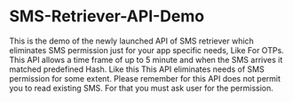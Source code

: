 # SMS-Retriever-API-Demo
This  is the demo of the newly launched API of SMS retriever which eliminates SMS permission just for your app specific needs, Like For OTPs. This API allows a time frame of up to 5 minute and when the SMS arrives it matched predefined Hash. Like this This API eliminates needs of SMS permission for some extent. Please remember for this API does not permit you to read existing SMS. For that you must ask user for the permission.
